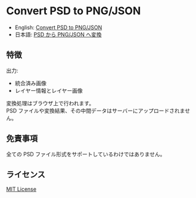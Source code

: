 # Convert PSD to PNG/JSON

- English: [Convert PSD to PNG/JSON](https://kerupani129s.github.io/psd-to-png-or-json/)
- 日本語: [PSD から PNG/JSON へ変換](https://kerupani129s.github.io/psd-to-png-or-json/ja/)

## 特徴

出力:

- 統合済み画像
- レイヤー情報とレイヤー画像

変換処理はブラウザ上で行われます。  
PSD ファイルや変換結果、その中間データはサーバーにアップロードされません。

## 免責事項

全ての PSD ファイル形式をサポートしているわけではありません。

## ライセンス

[MIT License](LICENSE)
